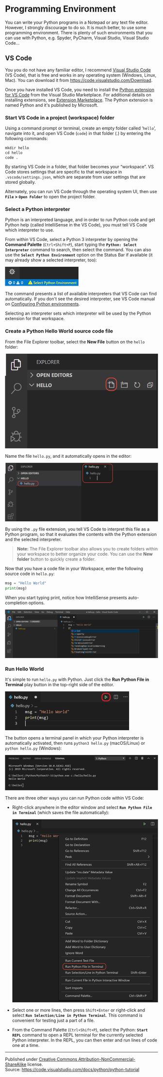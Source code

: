 # Programming Environment

You can write your Python programs in a Notepad or any text file editor. However, I strongly discourage to do so. It is much better, to use some programming environment. There is plenty of such environments that you can use with Python, e.g. Spyder, PyCharm, Visual Studio, Visual Studio Code...

## VS Code

You you do not have any familiar editor, I recommend [Visual Studio Code](https://code.visualstudio.com/) (VS Code), that is free and works in any operating system (Windows, Linux, Mac). You can download it from <https://code.visualstudio.com/Download>.

Once you have installed VS Code, you need to install the [Python extension for VS Code](https://marketplace.visualstudio.com/items?itemName=ms-python.python) from the Visual Studio Marketplace. For additional details on installing extensions, see [Extension Marketplace](https://code.visualstudio.com/docs/editor/extension-marketplace). The Python extension is named Python and it's published by Microsoft.

### Start VS Code in a project (workspace) folder

Using a command prompt or terminal, create an empty folder called ‘`hello`’, navigate into it, and open VS Code (`code`) in that folder (.) by entering the following commands:

```
mkdir hello
cd hello
code .
```

By starting VS Code in a folder, that folder becomes your “workspace”. VS Code stores settings that are specific to that workspace in `.vscode/settings.json`, which are separate from user settings that are stored globally.

Alternately, you can run VS Code through the operating system UI, then use **`File` > `Open Folder`** to open the project folder.

### Select a Python interpreter

Python is an interpreted language, and in order to run Python code and get Python help (called IntelliSense in the VS Code), you must tell VS Code which interpreter to use.

From within VS Code, select a Python 3 interpreter by opening the **Command Palette** (`Ctrl+Shift+P`), start typing the **`Python: Select Interpreter`** command to search, then select the command. You can also use the **`Select Python Environment`** option on the Status Bar if available (it may already show a selected interpreter, too):

![No interpreter selected](no-interpreter-selected-statusbar.png)

The command presents a list of available interpreters that VS Code can find automatically. If you don't see the desired interpreter, see VS Code manual on [Configuring Python environments](https://code.visualstudio.com/docs/python/environments).

Selecting an interpreter sets which interpreter will be used by the Python extension for that workspace.

### Create a Python Hello World source code file

From the File Explorer toolbar, select the **New File** button on the `hello` folder:

![File Explorer New File](toolbar-new-file.png)

Name the file `hello.py`, and it automatically opens in the editor:

![File Explorer hello.py](hello-py-file-created.png)

By using the `.py` file extension, you tell VS Code to interpret this file as a Python program, so that it evaluates the contents with the Python extension and the selected interpreter.

> **Note:** The File Explorer toolbar also allows you to create folders within your workspace to better organize your code.
> You can use the **New folder** button to quickly create a folder.

Now that you have a code file in your Workspace, enter the following source code in `hello.py`:

```python
msg = "Hello World"
print(msg)
```

When you start typing print, notice how IntelliSense presents auto-completion options.

![IntelliSense appearing for Python code](intellisense01.png)

### Run Hello World

It's simple to run `hello.py` with Python. Just click the **Run Python File in Terminal** play button in the top-right side of the editor.

![Using the run python file in terminal button](run-python-file-in-terminal-button.png)

The button opens a terminal panel in which your Python interpreter is automatically activated, then runs `python3 hello.py` (macOS/Linux) or `python hello.py` (Windows):

![Program output in a Python terminal](output-in-terminal.png)

There are three other ways you can run Python code within VS Code:

* Right-click anywhere in the editor window and select **`Run Python File in Terminal`** (which saves the file automatically):

  ![Run Python File in Terminal command in the Python editor](run-python-file-in-terminal.png)

* Select one or more lines, then press `Shift+Enter` or right-click and select **`Run Selection/Line in Python Terminal`**. This command is convenient for testing just a part of a file.

* From the Command Palette (`Ctrl+Shift+P`), select the Python: **`Start REPL`** command to open a REPL terminal for the currently selected Python interpreter. In the REPL, you can then enter and run lines of code one at a time.


<hr/>

Published under [Creative Commons Attribution-NonCommercial-ShareAlike](https://creativecommons.org/licenses/by-nc-sa/4.0/) license.  
Source: <https://code.visualstudio.com/docs/python/python-tutorial>

